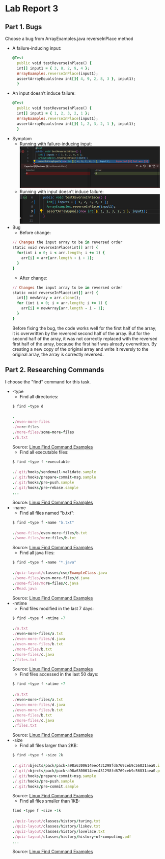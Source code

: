 # Lab Report 3

## Part 1. Bugs
Choose a bug from ArrayExamples.java reverseInPlace method
- A failure-inducing input:
  ```ruby
  @Test 
	public void testReverseInPlace() {
    int[] input1 = { 3, 8, 2, 9, 4 };
    ArrayExamples.reverseInPlace(input1);
    assertArrayEquals(new int[]{ 4, 9, 2, 8, 3 }, input1);
	}
  ```
- An input doesn’t induce failure:
  ```ruby
  @Test 
	public void testReverseInPlace() {
    int[] input1 = { 1, 2, 3, 2, 1 };
    ArrayExamples.reverseInPlace(input1);
    assertArrayEquals(new int[]{ 1, 2, 3, 2, 1 }, input1);
	}
  ```
- Symptom
  - Running with failure-inducing input:
    ![image](https://github.com/Azathotha/cse15l-lab-reports/blob/main/images/3/sym_run_fail.png)
  - Running with input doesn’t induce failure:
    ![image](https://github.com/Azathotha/cse15l-lab-reports/blob/main/images/3/sym_run_success.png)
- Bug
  - Before change:
  ```ruby
  // Changes the input array to be in reversed order
  static void reverseInPlace(int[] arr) {
    for(int i = 0; i < arr.length; i += 1) {
      arr[i] = arr[arr.length - i - 1];
    }
  }
  ```
  - After change:
  ```ruby
  // Changes the input array to be in reversed order
  static void reverseInPlace(int[] arr) {
    int[] newArray = arr.clone();
    for (int i = 0; i < arr.length; i += 1) {
      arr[i] = newArray[arr.length - i - 1];
    }
  }
  ```
  Before fixing the bug, the code works well for the first half of the array; it is overwritten by the reversed second half of the array.
  But for the second half of the array, it was not correctly replaced with the reversed first half of the array, because the first half was
  already overwritten. By creating a new copy of the original array and write it reversly to the original array, the array is correctly reversed.
## Part 2. Researching Commands
I choose the "find" command for this task. 
- -type
  - Find all directories:
  ```ruby
  $ find -type d
  
  .
  ./even-more-files
  ./more-files
  ./more-files/some-more-files
  ./b.txt
  ```
  Source: [Linux Find Command Examples](https://www.binarytides.com/linux-find-command-examples/)
  - Find all executable files:
  ```ruby
  $ find -type f -executable
  
  ./.git/hooks/sendemail-validate.sample
  ./.git/hooks/prepare-commit-msg.sample
  ./.git/hooks/pre-push.sample
  ./.git/hooks/pre-rebase.sample
  ...
  ```
  Source: [Linux Find Command Examples](https://www.binarytides.com/linux-find-command-examples/)
- -name
  - Find all files named "b.txt":
  ```ruby
  $ find -type f -name "b.txt"
  
  ./some-files/even-more-files/b.txt
  ./some-files/more-files/b.txt
  ```
  Source: [Linux Find Command Examples](https://www.binarytides.com/linux-find-command-examples/)
  - Find all java files:
  ```ruby
  $ find -type f -name "*.java"
  
  ./quiz-layout/classes/cse/ExampleClass.java
  ./some-files/even-more-files/d.java
  ./some-files/more-files/c.java
  ./Read.java
  ```
  Source: [Linux Find Command Examples](https://www.binarytides.com/linux-find-command-examples/)
- -mtime
  - Find files modified in the last 7 days:
  ```ruby
  $ find -type f -mtime -7
  
  ./a.txt
  ./even-more-files/a.txt
  ./even-more-files/d.java
  ./even-more-files/b.txt
  ./more-files/b.txt
  ./more-files/c.java
  ./files.txt
  ```
  Source: [Linux Find Command Examples](https://www.binarytides.com/linux-find-command-examples/)
  - Find files accessed in the last 50 days:
  ```ruby
  $ find -type f -atime -7
  
  ./a.txt
  ./even-more-files/a.txt
  ./even-more-files/d.java
  ./even-more-files/b.txt
  ./more-files/b.txt
  ./more-files/c.java
  ./files.txt
  ```
  Source: [Linux Find Command Examples](https://www.binarytides.com/linux-find-command-examples/)
- -size
  - Find all files larger than 2KB:
  ```ruby
  $ find -type f -size 2k
  
  ./.git/objects/pack/pack-a98a6300614eec431298fd6769ceb9c56831aea0.idx
  ./.git/objects/pack/pack-a98a6300614eec431298fd6769ceb9c56831aea0.pack
  ./.git/hooks/prepare-commit-msg.sample
  ./.git/hooks/pre-push.sample
  ./.git/hooks/pre-commit.sample
  ```
  Source: [Linux Find Command Examples](https://www.binarytides.com/linux-find-command-examples/)
  - Find all files smaller than 1KB:
  ```ruby
  find -type f -size -1k
  
  ./quiz-layout/classes/history/turing.txt
  ./quiz-layout/classes/history/liskov.txt
  ./quiz-layout/classes/history/lovelace.txt
  ./quiz-layout/classes/history/history-of-computing.pdf
  ...
  ```
  Source: [Linux Find Command Examples](https://www.binarytides.com/linux-find-command-examples/)
